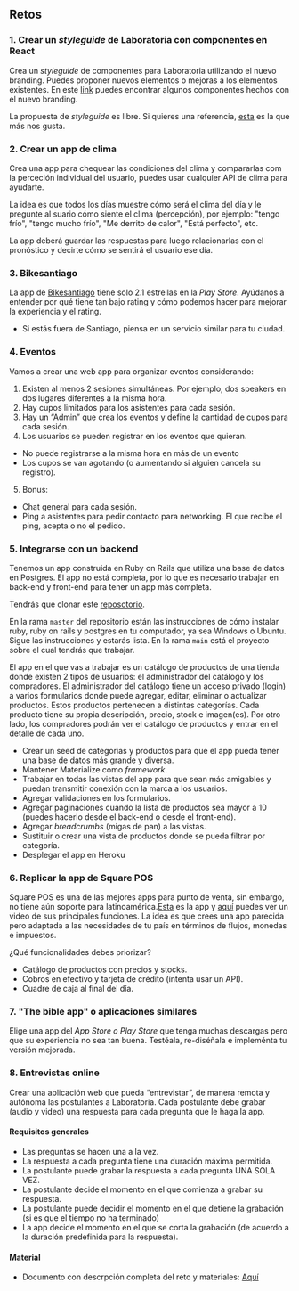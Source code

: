 ## Retos

### 1. Crear un *styleguide* de Laboratoria con componentes en React

Crea un *styleguide* de componentes para Laboratoria utilizando el nuevo branding. Puedes proponer nuevos elementos o
mejoras a los elementos existentes. En este [link](http://laboratoria.la/) puedes encontrar algunos componentes hechos
con el nuevo branding.  

La propuesta de *styleguide* es libre. Si quieres una referencia, [esta](https://polaris.shopify.com/components/get-started/ ) es la que más nos gusta.

### 2. Crear un app de clima

Crea una app para chequear las condiciones del clima y compararlas com la perceción individual del usuario, puedes usar cualquier API de clima para ayudarte.

La idea es que todos los días muestre cómo será el clima del día y le pregunte al suario cómo siente el clima (percepción), por ejemplo: "tengo frío", "tengo mucho frío", "Me derrito de calor", "Está perfecto", etc. 

La app deberá guardar las respuestas para luego relacionarlas con el pronóstico y decirte cómo se sentirá el usuario ese día. 

### 3. Bikesantiago

La app de [Bikesantiago](https://play.google.com/store/apps/details?id=com.bikesantiagoapp) tiene solo 2.1 estrellas en la *Play Store*. Ayúdanos a entender por qué tiene tan bajo rating y cómo podemos hacer para mejorar la experiencia y el rating. 

* Si estás fuera de Santiago, piensa en un servicio similar para tu ciudad.

### 4. Eventos

Vamos a crear una web app para organizar eventos considerando:
1. Existen al menos 2 sesiones simultáneas. Por ejemplo, dos speakers en dos lugares diferentes a la misma hora.
2. Hay cupos limitados para los asistentes para cada sesión.
3. Hay un “Admin” que crea los eventos y define la cantidad de cupos para cada sesión.
4. Los usuarios se pueden registrar en los eventos que quieran.
  - No puede registrarse a la misma hora en más de un evento
  - Los cupos se van agotando (o aumentando si alguien cancela su registro).
5. Bonus:
  - Chat general para cada sesión.
  - Ping a asistentes para pedir contacto para networking. El que recibe el ping, acepta o no el pedido.

### 5. Integrarse con un backend

Tenemos un app construida en Ruby on Rails que utiliza una base de datos en Postgres. El app no está completa, por lo que es necesario trabajar en back-end y front-end para tener un app más completa.

Tendrás que clonar este [reposotorio](https://github.com/Laboratoria/hackathon-rails). 

En la rama `master` del repositorio están las instrucciones de cómo instalar ruby, ruby on rails y postgres en tu computador, ya sea Windows o Ubuntu. Sigue las instrucciones y estarás lista. En la rama `main` está el proyecto sobre el cual tendrás que trabajar. 

El app en el que vas a trabajar es un catálogo de productos de una tienda donde existen 2 tipos de usuarios: el administrador del catálogo y los compradores. El administrador del catálogo tiene un acceso privado (login) a varios formularios donde puede agregar, editar, eliminar o actualizar productos. Estos productos pertenecen a distintas categorías. Cada producto tiene su propia descripción, precio, stock e imagen(es). Por otro lado, los compradores podrán ver el catálogo de productos y entrar en el detalle de cada uno.

- Crear un seed de categorias y productos para que el app pueda tener una base de datos más grande y diversa.
- Mantener Materialize como *framework*.
- Trabajar en todas las vistas del app para que sean más amigables y puedan transmitir conexión con la marca a los usuarios.
- Agregar validaciones en los formularios.
- Agregar paginaciones cuando la lista de productos sea mayor a 10 (puedes hacerlo desde el back-end o desde el front-end).
- Agregar *breadcrumbs* (migas de pan) a las vistas.
- Sustituir o crear una vista de productos donde se pueda filtrar por categoría.
- Desplegar el app en Heroku

### 6. Replicar la app de Square POS

Square POS es una de las mejores apps para punto de venta, sin embargo, no tiene aún soporte para latinoamérica.[Esta](https://squareup.com/pos) es la app y [aquí](https://www.youtube.com/watch?v=D3uwIww7flw 
) puedes ver un video de sus principales funciones. La idea es que crees una app parecida pero adaptada a las necesidades de tu país en términos de flujos, monedas e impuestos.

¿Qué funcionalidades debes priorizar?
- Catálogo de productos con precios y stocks.
- Cobros en efectivo y tarjeta de crédito (intenta usar un API).
- Cuadre de caja al final del día.

### 7. "The bible app" o aplicaciones similares

Elige una app del *App Store o Play Store* que tenga muchas descargas pero que su experiencia no sea tan buena. Testéala, re-diséñala e impleménta tu versión mejorada.

### 8. Entrevistas online <L>

Crear una aplicación web que pueda “entrevistar”, de manera remota y autónoma las postulantes a Laboratoria. Cada postulante debe grabar (audio y video) una respuesta para cada pregunta que le haga la app.

#### Requisitos generales
- Las preguntas se hacen una a la vez.
- La respuesta a cada pregunta tiene una duración máxima permitida.
- La postulante puede grabar la respuesta a cada pregunta UNA SOLA VEZ.
- La postulante decide el momento en el que comienza a grabar su respuesta.
- La postulante puede decidir el momento en el que detiene la grabación (si es que el tiempo no ha terminado)
- La app decide el momento en el que se corta la grabación (de acuerdo a la duración predefinida para la respuesta).

#### Material
- Documento con descrpción completa del reto y materiales: [Aquí](https://docs.google.com/document/d/14QQOHYmsyuWyVXSoy4Mrd7J7tuQN0dF1bXaBMXMkYBU/edit#heading=h.up3vvjpkwjgq)
